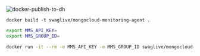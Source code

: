 ![docker-publish-to-dh](https://github.com/swaglive/docker-mongocloud-monitoring-agent/workflows/docker-publish-to-dh/badge.svg)

```
docker build -t swaglive/mongocloud-monitoring-agent .
```

```bash
export MMS_API_KEY=
export MMS_GROUP_ID=

docker run -it --rm -e MMS_API_KEY -e MMS_GROUP_ID swaglive/mongocloud-monitoring-agent
```
